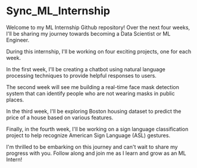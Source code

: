 # Sync_ML_Internship

Welcome to my ML Internship Github repository! Over the next four weeks, I'll be sharing my journey towards becoming a Data Scientist or ML Engineer.

During this internship, I'll be working on four exciting projects, one for each week.

In the first week, I'll be creating a chatbot using natural language processing techniques to provide helpful responses to users.

The second week will see me building a real-time face mask detection system that can identify people who are not wearing masks in public places.

In the third week, I'll be exploring Boston housing dataset to predict the price of a house based on various features.

Finally, in the fourth week, I'll be working on a sign language classification project to help recognize American Sign Language (ASL) gestures.

I'm thrilled to be embarking on this journey and can't wait to share my progress with you. Follow along and join me as I learn and grow as an ML Intern!
